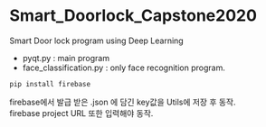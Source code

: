 # Smart_Doorlock_Capstone2020
Smart Door lock program using Deep Learning  

- pyqt.py : main program
- face_classification.py : only face recognition program.


~~~
pip install firebase
~~~
firebase에서 발급 받은 .json 에 담긴 key값을 Utils에 저장 후 동작.  
firebase project URL 또한 입력해야 동작.
